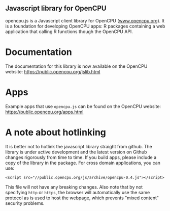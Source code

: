 Javascript library for OpenCPU
------------------------------

opencpu.js is a Javascript client library for OpenCPU (www.opencpu.org). It is a foundation for developing OpenCPU apps: R packages containing a web application that calling R functions though the OpenCPU API. 

Documentation
=============

The documentation for this library is now available on the OpenCPU website: https://public.opencpu.org/jslib.html


Apps
====

Example apps that use `opencpu.js` can be found on the OpenCPU website: https://public.opencpu.org/apps.html


A note about hotlinking
=======================

It is better not to hotlink the javascript library straight from github. The library is under active development and the latest version on Github changes rigorously from time to time. If you build apps, please include a copy of the library in the package. For cross domain applications, you can use:

    <script src="//public.opencpu.org/js/archive/opencpu-0.4.js"></script>

This file will not have any breaking changes. Also note that by not specifying `http` or `https`, the browser will  automatically use the same protocol as is used to host the webpage, which prevents "mixed content" security problems.
